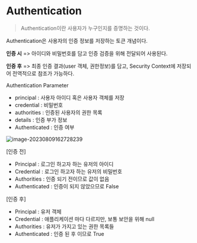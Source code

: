 # Authentication

> Authentication이란 사용자가 누구인지를 증명하는 것이다. 

Authentication은 사용자의 인증 정보를 저장하는 토큰 개념이다. 

**인증 시** => 아이디와 비밀번호를 담고 인증 검증을 위해 전달되어 사용된다. 

**인증 후** => 최종 인증 결과(user 객체, 권한정보)를 담고, Security Context에 저장되어 전역적으로 참조가 가능하다. 



Authentication Parameter

- principal : 사용자 아이디 혹은 사용자 객체를 저장
- credential : 비밀번호
- authorities : 인증된 사용자의 권한 목록
- details : 인증 부가 정보
- Authenticated : 인증 여부

![image-20230809162728239](https://github.com/BeomSeogKim/TIL/blob/main/spring/images/security/Authentication.png)

[인증 전]

- Principal : 로그인 하고자 하는 유저의 아이디
- Credential : 로그인 하고자 하는 유저의 비밀번호
- Authorities : 인증 되기 전이므로 값이 없음
- Authenticated : 인증이 되지 않았으므로 False



[인증 후]

- Principal : 유저 객체
- Credential : 애플리케이션 마다 다르지만, 보통 보안을 위해 null
- Authorities : 유저가 가지고 있는 권한 목록들 
- Authenticated : 인증 된 후 이므로 True

